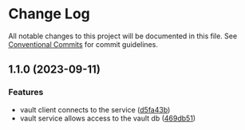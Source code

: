 # Change Log

All notable changes to this project will be documented in this file.
See [Conventional Commits](https://conventionalcommits.org) for commit guidelines.

## 1.1.0 (2023-09-11)


### Features

* vault client connects to the service ([d5fa43b](https://github.com/zthun/vault/commit/d5fa43bb73884fb27df10428517d8820cf9aaa59))
* vault service allows access to the vault db ([469db51](https://github.com/zthun/vault/commit/469db5190caa4b9ab2d739c563a3f0f324c18755))
